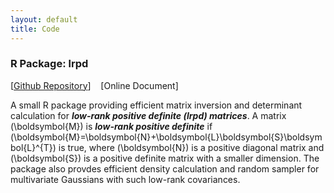 ```yaml
---
layout: default
title: Code
---
```


<div id="pub-container">

<!-- lrpd -->
<div class="pub-main">
<h3>R Package: lrpd</h3>
<p>[<a href="https://github.com/ericyewang/R-Package-lrpd">Github Repository</a>]&nbsp;&nbsp;&nbsp; [Online Document]&nbsp;&nbsp;&nbsp;</p>

<div class="pub-sub">

A small R package providing efficient matrix inversion and determinant calculation for <strong><em>low-rank positive definite (lrpd) matrices</em></strong>. A matrix \(\boldsymbol{M}\) is <strong><em>low-rank positive definite</em></strong> if \(\boldsymbol{M}=\boldsymbol{N}+\boldsymbol{L}\boldsymbol{S}\boldsymbol{L}^{T}\) is true, where \(\boldsymbol{N}\) is a positive diagonal matrix and \(\boldsymbol{S}\) is a positive definite matrix with a smaller dimension. The package also provdes efficient density calculation and random sampler for multivariate Gaussians with such low-rank covariances.

</div>
</div>

<!-- A new one below -->

</div>
